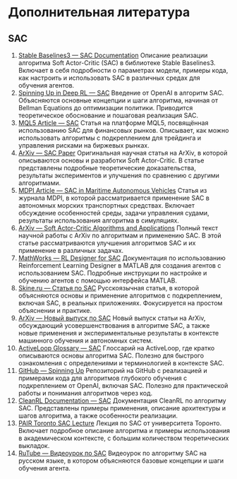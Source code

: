 # Дополнительная литература

## SAC

1. [Stable Baselines3 — SAC Documentation](https://stable-baselines3.readthedocs.io/en/master/modules/sac.html)
Описание реализации алгоритма Soft Actor-Critic (SAC) в библиотеке Stable Baselines3. Включает в себя подробности о параметрах модели, примеры кода, как настроить и использовать SAC в различных средах для обучения агентов.
2. [Spinning Up in Deep RL — SAC](https://spinningup.openai.com/en/latest/algorithms/sac.html)
Введение от OpenAI в алгоритм SAC. Объясняются основные концепции и шаги алгоритма, начиная от Bellman Equations до оптимизации политики. Приводится теоретическое обоснование и пошаговая реализация SAC.
3. [MQL5 Article — SAC](https://www.mql5.com/ru/articles/12941?ysclid=m2m9ss1try987740294)
Статья на платформе MQL5, посвящённая использованию SAC для финансовых рынков. Описывает, как можно использовать алгоритмы с подкреплением для трейдинга и управления рисками на биржевых рынках.
4. [ArXiv — SAC Paper](https://arxiv.org/abs/1812.05905)
Оригинальная научная статья на ArXiv, в которой описываются основы и разработки Soft Actor-Critic. В статье представлены подробные теоретические доказательства, результаты экспериментов и улучшения по сравнению с другими алгоритмами.
5. [MDPI Article — SAC in Maritime Autonomous Vehicles](https://www.mdpi.com/2077-1312/8/11/845/xml)
Статья из журнала MDPI, в которой рассматривается применение SAC в автономных морских транспортных средствах. Включает обсуждение особенностей среды, задачи управления судами, результаты использования алгоритма в симуляциях.
6. [ArXiv — Soft Actor-Critic Algorithms and Applications](https://arxiv.org/pdf/1812.05905)
Полный текст научной работы с ArXiv по алгоритмам и применению SAC. В этой статье рассматриваются улучшения алгоритмов SAC и их применение в различных задачах.
7. [MathWorks — RL Designer for SAC](https://www.mathworks.com/help/reinforcement-learning/ug/create-agents-using-reinforcement-learning-designer.html)
Документация по использованию Reinforcement Learning Designer в MATLAB для создания агентов с использованием SAC. Подробные инструкции по настройке и обучению агентов с помощью интерфейса MATLAB.
8. [Skine.ru — Статья по SAC](https://skine.ru/articles/293992/?ysclid=m2mc9uqg8w437763195)
Русскоязычная статья, в которой объясняются основы и применение алгоритмов с подкреплением, включая SAC, в реальных приложениях. Фокусируется на простом объяснении и практике.
9. [ArXiv — Новый выпуск по SAC](https://arxiv.org/html/2410.16739v1)
Новый выпуск статьи на ArXiv, обсуждающий усовершенствования в алгоритме SAC, а также новые применения и экспериментальные результаты в контексте машинного обучения и автономных систем.
10. [ActiveLoop Glossary — SAC](https://www.activeloop.ai/resources/glossary/soft-actor-critic-sac/)
Глоссарий на ActiveLoop, где кратко описываются основы алгоритма SAC. Полезно для быстрого ознакомления с определениями и терминологией в контексте SAC.
11. [GitHub — Spinning Up](https://github.com/openai/spinningup/tree/master)
Репозиторий на GitHub с реализацией и примерами кода для алгоритмов глубокого обучения с подкреплением от OpenAI, включая SAC. Полезно для практической работы и понимания алгоритмов через код.
12. [CleanRL Documentation — SAC](https://docs.cleanrl.dev/rl-algorithms/sac/)
Документация CleanRL по алгоритму SAC. Представлены примеры применения, описание архитектуры и шагов алгоритма, а также особенности реализации.
13. [PAIR Toronto SAC Lecture](https://www.pair.toronto.edu/csc2621-w20/assets/slides/lec4_sac.pdf)
Лекция по SAC от университета Торонто. Включает подробное описание алгоритма и примеры использования в академическом контексте, с большим количеством теоретических выкладок.
14. [RuTube — Видеоурок по SAC](https://rutube.ru/video/7579effc7c5b1373b7cf378825866e47/?t=0)
Видеоурок по алгоритму SAC на русском языке, в котором объясняются базовые концепции и шаги обучения агента.

